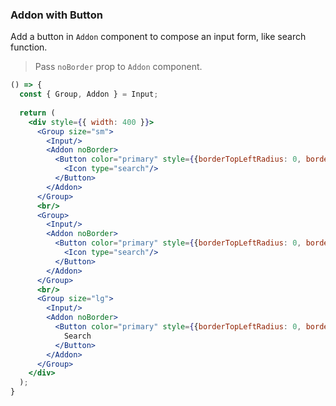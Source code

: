 <demo>

### Addon with Button

Add a button in `Addon` component to compose an input form, like search function.

> Pass `noBorder` prop to `Addon` component.

```jsx live
() => {
  const { Group, Addon } = Input;
  
  return (
    <div style={{ width: 400 }}>
      <Group size="sm">
        <Input/>
        <Addon noBorder>
          <Button color="primary" style={{borderTopLeftRadius: 0, borderBottomLeftRadius: 0, marginRight: 0}}>
            <Icon type="search"/>
          </Button>
        </Addon>
      </Group>
      <br/>
      <Group>
        <Input/>
        <Addon noBorder>
          <Button color="primary" style={{borderTopLeftRadius: 0, borderBottomLeftRadius: 0, marginRight: 0}}>
            <Icon type="search"/>
          </Button>
        </Addon>
      </Group>
      <br/>
      <Group size="lg">
        <Input/>
        <Addon noBorder>
          <Button color="primary" style={{borderTopLeftRadius: 0, borderBottomLeftRadius: 0, marginRight: 0}}>
            Search
          </Button>
        </Addon>
      </Group>
    </div>
  );
}
```

</demo>
